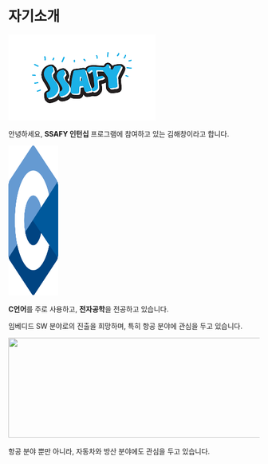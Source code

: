 # 자기소개


  <img src="Picture\SSAFY.png">

  안녕하세요, **SSAFY 인턴십** 프로그램에 참여하고 있는 김해창이라고 합니다.

  <img src="..\PROFILE\Picture\C.svg" width="100" height="300"/>
 
 **C언어**를 주로 사용하고, **전자공학**을 전공하고 있습니다.
  
  임베디드 SW 분야로의 진출을 희망하며, 특히 항공 분야에 관심을 두고 있습니다.

  <img src="..\PROFILE\Picture\Real_Plane.gif" width="600" height="200">

  항공 분야 뿐만 아니라, 자동차와 방산 분야에도 관심을 두고 있습니다.


